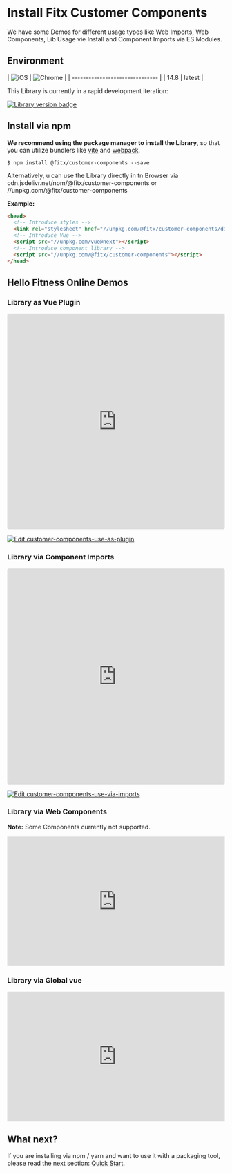 # Install Fitx Customer Components

We have some Demos for different usage types like
Web Imports,
Web Components,
Lib Usage vie Install
and Component Imports via ES Modules.

## Environment

| ![iOS](https://cdn.jsdelivr.net/npm/@browser-logos/safari/safari_32x32.png) | ![Chrome](https://cdn.jsdelivr.net/npm/@browser-logos/chrome/chrome_32x32.png) |
| ------------------------------- |
| 14.8 | latest |

This Library is currently in a rapid development iteration:

[![Library version badge](https://img.shields.io/npm/v/@fitx/customer-components.svg?style=flat-square)](https://www.npmjs.org/package/@fitx/customer-components)

## Install via npm

**We recommend using the package manager to install the Library**,
so that you can utilize bundlers like [vite](https://vitejs.dev) and
[webpack](https://webpack.js.org/).

```shell
$ npm install @fitx/customer-components --save
```

Alternatively, u can use the Library directly in tn Browser
via cdn.jsdelivr.net/npm/@fitx/customer-components or //unpkg.com/@fitx/customer-components

**Example:**

```html
<head>
  <!-- Introduce styles -->
  <link rel="stylesheet" href="//unpkg.com/@fitx/customer-components/dist/customer-components.css" />
  <!-- Introduce Vue -->
  <script src="//unpkg.com/vue@next"></script>
  <!-- Introduce component library -->
  <script src="//unpkg.com/@fitx/customer-components"></script>
</head>
```

## Hello Fitness Online Demos

### Library as Vue Plugin

<iframe src="https://codesandbox.io/embed/customer-components-use-as-plugin-qldlw?fontsize=14&hidenavigation=1&theme=light"
style="width:100%; height:500px; border:0; border-radius: 4px; overflow:hidden;"
title="customer-components-use-as-plugin"
allow="accelerometer; ambient-light-sensor; camera; encrypted-media; geolocation; gyroscope; hid; microphone; midi; payment; usb; vr; xr-spatial-tracking"
sandbox="allow-forms allow-modals allow-popups allow-presentation allow-same-origin allow-scripts"
></iframe>

[![Edit customer-components-use-as-plugin](https://codesandbox.io/static/img/play-codesandbox.svg)](https://codesandbox.io/s/customer-components-use-as-plugin-qldlw?fontsize=14&hidenavigation=1&theme=light)

### Library via Component Imports

<iframe src="https://codesandbox.io/embed/customer-components-use-via-imports-jzkqf?fontsize=14&hidenavigation=1&module=%2Fsrc%2Fcomponents%2FHelloWorld.vue&theme=light"
style="width:100%; height:500px; border:0; border-radius: 4px; overflow:hidden;"
title="customer-components-use-via-imports"
allow="accelerometer; ambient-light-sensor; camera; encrypted-media; geolocation; gyroscope; hid; microphone; midi; payment; usb; vr; xr-spatial-tracking"
sandbox="allow-forms allow-modals allow-popups allow-presentation allow-same-origin allow-scripts"
></iframe>

[![Edit customer-components-use-via-imports](https://codesandbox.io/static/img/play-codesandbox.svg)](https://codesandbox.io/s/customer-components-use-via-imports-jzkqf?fontsize=14&hidenavigation=1&module=%2Fsrc%2Fcomponents%2FHelloWorld.vue&theme=light)

### Library via Web Components

**Note:** Some Components currently not supported.

<iframe height="300" style="width: 100%;" scrolling="no" title="Untitled" src="https://codepen.io/webdesignberlin/embed/GRvpjrj?default-tab=html%2Cresult&theme-id=light" frameborder="no" loading="lazy" allowtransparency="true" allowfullscreen="true">
  See the Pen <a href="https://codepen.io/webdesignberlin/pen/GRvpjrj">
  Untitled</a> by webdesignberlin (<a href="https://codepen.io/webdesignberlin">@webdesignberlin</a>)
  on <a href="https://codepen.io">CodePen</a>.
</iframe>

### Library via Global vue

<iframe height="300" style="width: 100%;" scrolling="no" title="Customer Components Vue Web Demo" src="https://codepen.io/webdesignberlin/embed/gOxbgLP?default-tab=html%2Cresult&theme-id=light" frameborder="no" loading="lazy" allowtransparency="true" allowfullscreen="true">
  See the Pen <a href="https://codepen.io/webdesignberlin/pen/gOxbgLP">
  Customer Components Vue Web Demo</a> by webdesignberlin (<a href="https://codepen.io/webdesignberlin">@webdesignberlin</a>)
  on <a href="https://codepen.io">CodePen</a>.
</iframe>

## What next?
If you are installing via npm / yarn and want to use it with
a packaging tool, please read the
next section: [Quick Start](./quickstart).
